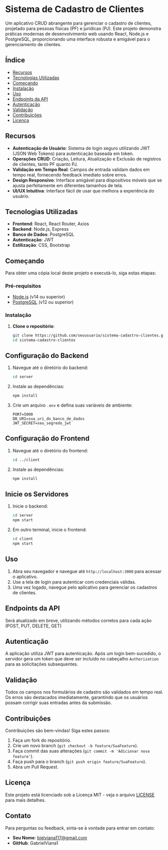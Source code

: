 # Sistema de Cadastro de Clientes

Um aplicativo CRUD abrangente para gerenciar o cadastro de clientes, projetado para pessoas físicas (PF) e jurídicas (PJ). Este projeto demonstra práticas modernas de desenvolvimento web usando React, Node.js e PostgreSQL, proporcionando uma interface robusta e amigável para o gerenciamento de clientes.

## Índice

- [Recursos](#recursos)
- [Tecnologias Utilizadas](#tecnologias-utilizadas)
- [Começando](#começando)
- [Instalação](#instalação)
- [Uso](#uso)
- [Endpoints da API](#endpoints-da-api)
- [Autenticação](#autenticação)
- [Validação](#validação)
- [Contribuições](#contribuições)
- [Licença](#licença)

## Recursos

- **Autenticação de Usuário**: Sistema de login seguro utilizando JWT (JSON Web Tokens) para autenticação baseada em token.
- **Operações CRUD**: Criação, Leitura, Atualização e Exclusão de registros de clientes, tanto PF quanto PJ.
- **Validação em Tempo Real**: Campos de entrada validam dados em tempo real, fornecendo feedback imediato sobre erros.
- **Design Responsivo**: Interface amigável para dispositivos móveis que se ajusta perfeitamente em diferentes tamanhos de tela.
- **UI/UX Intuitiva**: Interface fácil de usar que melhora a experiência do usuário.

## Tecnologias Utilizadas

- **Frontend**: React, React Router, Axios
- **Backend**: Node.js, Express
- **Banco de Dados**: PostgreSQL
- **Autenticação**: JWT
- **Estilização**: CSS, Bootstrap

## Começando

Para obter uma cópia local deste projeto e executá-lo, siga estas etapas:

### Pré-requisitos

- [Node.js](https://nodejs.org/en/download/) (v14 ou superior)
- [PostgreSQL](https://www.postgresql.org/download/) (v12 ou superior)

### Instalação

1. **Clone o repositório**:
   ```bash
   git clone https://github.com/seuusuario/sistema-cadastro-clientes.git
   cd sistema-cadastro-clientes
## Configuração do Backend

1. Navegue até o diretório do backend:
   ```bash
   cd server
   ```

2. Instale as dependências:
   ```bash
   npm install
   ```

3. Crie um arquivo `.env` e defina suas variáveis de ambiente:
   ```plaintext
   PORT=5000
   DB_URI=sua_uri_do_banco_de_dados
   JWT_SECRET=seu_segredo_jwt
   ```

## Configuração do Frontend

1. Navegue até o diretório do frontend:
   ```bash
   cd ../client
   ```

2. Instale as dependências:
   ```bash
   npm install
   ```

## Inicie os Servidores

1. Inicie o backend:
   ```bash
   cd server
   npm start
   ```

2. Em outro terminal, inicie o frontend:
   ```bash
   cd client
   npm start
   ```

## Uso

1. Abra seu navegador e navegue até `http://localhost:3000` para acessar o aplicativo.
2. Use a tela de login para autenticar com credenciais válidas.
3. Uma vez logado, navegue pelo aplicativo para gerenciar os cadastros de clientes.

## Endpoints da API
Será atualizado em breve, utilizando métodos corretos para cada ação (POST, PUT, DELETE, GET)


## Autenticação

A aplicação utiliza JWT para autenticação. Após um login bem-sucedido, o servidor gera um token que deve ser incluído no cabeçalho `Authorization` para as solicitações subsequentes.

## Validação

Todos os campos nos formulários de cadastro são validados em tempo real. Os erros são destacados imediatamente, garantindo que os usuários possam corrigir suas entradas antes da submissão.

## Contribuições

Contribuições são bem-vindas! Siga estes passos:

1. Faça um fork do repositório.
2. Crie um novo branch (`git checkout -b feature/SuaFeature`).
3. Faça commit das suas alterações (`git commit -m 'Adicionar nova feature'`).
4. Faça push para o branch (`git push origin feature/SuaFeature`).
5. Abra um Pull Request.

## Licença

Este projeto está licenciado sob a Licença MIT - veja o arquivo [LICENSE](LICENSE) para mais detalhes.

## Contato

Para perguntas ou feedback, sinta-se à vontade para entrar em contato:

- **Seu Nome**: bielviana117@gmail.com
- **GitHub**: GabrielViana1

